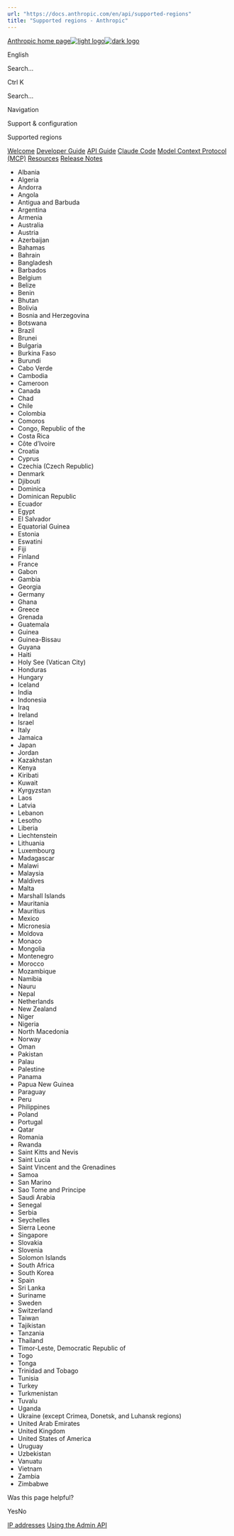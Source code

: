 ```yaml
---
url: "https://docs.anthropic.com/en/api/supported-regions"
title: "Supported regions - Anthropic"
---
```


[Anthropic home page![light logo](https://mintlify.s3.us-west-1.amazonaws.com/anthropic/logo/light.svg)![dark logo](https://mintlify.s3.us-west-1.amazonaws.com/anthropic/logo/dark.svg)](https://docs.anthropic.com/)

English

Search...

Ctrl K

Search...

Navigation

Support & configuration

Supported regions

[Welcome](https://docs.anthropic.com/en/home) [Developer Guide](https://docs.anthropic.com/en/docs/intro) [API Guide](https://docs.anthropic.com/en/api/overview) [Claude Code](https://docs.anthropic.com/en/docs/claude-code/overview) [Model Context Protocol (MCP)](https://docs.anthropic.com/en/docs/mcp) [Resources](https://docs.anthropic.com/en/resources/overview) [Release Notes](https://docs.anthropic.com/en/release-notes/overview)

- Albania
- Algeria
- Andorra
- Angola
- Antigua and Barbuda
- Argentina
- Armenia
- Australia
- Austria
- Azerbaijan
- Bahamas
- Bahrain
- Bangladesh
- Barbados
- Belgium
- Belize
- Benin
- Bhutan
- Bolivia
- Bosnia and Herzegovina
- Botswana
- Brazil
- Brunei
- Bulgaria
- Burkina Faso
- Burundi
- Cabo Verde
- Cambodia
- Cameroon
- Canada
- Chad
- Chile
- Colombia
- Comoros
- Congo, Republic of the
- Costa Rica
- Côte d’Ivoire
- Croatia
- Cyprus
- Czechia (Czech Republic)
- Denmark
- Djibouti
- Dominica
- Dominican Republic
- Ecuador
- Egypt
- El Salvador
- Equatorial Guinea
- Estonia
- Eswatini
- Fiji
- Finland
- France
- Gabon
- Gambia
- Georgia
- Germany
- Ghana
- Greece
- Grenada
- Guatemala
- Guinea
- Guinea-Bissau
- Guyana
- Haiti
- Holy See (Vatican City)
- Honduras
- Hungary
- Iceland
- India
- Indonesia
- Iraq
- Ireland
- Israel
- Italy
- Jamaica
- Japan
- Jordan
- Kazakhstan
- Kenya
- Kiribati
- Kuwait
- Kyrgyzstan
- Laos
- Latvia
- Lebanon
- Lesotho
- Liberia
- Liechtenstein
- Lithuania
- Luxembourg
- Madagascar
- Malawi
- Malaysia
- Maldives
- Malta
- Marshall Islands
- Mauritania
- Mauritius
- Mexico
- Micronesia
- Moldova
- Monaco
- Mongolia
- Montenegro
- Morocco
- Mozambique
- Namibia
- Nauru
- Nepal
- Netherlands
- New Zealand
- Niger
- Nigeria
- North Macedonia
- Norway
- Oman
- Pakistan
- Palau
- Palestine
- Panama
- Papua New Guinea
- Paraguay
- Peru
- Philippines
- Poland
- Portugal
- Qatar
- Romania
- Rwanda
- Saint Kitts and Nevis
- Saint Lucia
- Saint Vincent and the Grenadines
- Samoa
- San Marino
- Sao Tome and Principe
- Saudi Arabia
- Senegal
- Serbia
- Seychelles
- Sierra Leone
- Singapore
- Slovakia
- Slovenia
- Solomon Islands
- South Africa
- South Korea
- Spain
- Sri Lanka
- Suriname
- Sweden
- Switzerland
- Taiwan
- Tajikistan
- Tanzania
- Thailand
- Timor-Leste, Democratic Republic of
- Togo
- Tonga
- Trinidad and Tobago
- Tunisia
- Turkey
- Turkmenistan
- Tuvalu
- Uganda
- Ukraine (except Crimea, Donetsk, and Luhansk regions)
- United Arab Emirates
- United Kingdom
- United States of America
- Uruguay
- Uzbekistan
- Vanuatu
- Vietnam
- Zambia
- Zimbabwe

Was this page helpful?

YesNo

[IP addresses](https://docs.anthropic.com/en/api/ip-addresses) [Using the Admin API](https://docs.anthropic.com/en/api/administration-api)